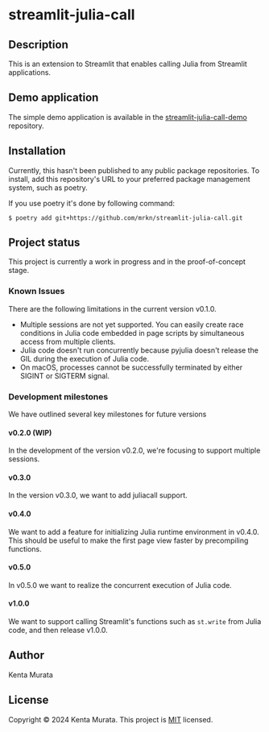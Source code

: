 # streamlit-julia-call

## Description

This is an extension to Streamlit that enables calling Julia from Streamlit applications.

## Demo application

The simple demo application is available in the [streamlit-julia-call-demo](https://github.com/mrkn/streamlit-julia-call-demo) repository.

## Installation

Currently, this hasn't been published to any public package repositories.
To install, add this repository's URL to your preferred package management system, such as poetry.

If you use poetry it's done by following command:

```
$ poetry add git+https://github.com/mrkn/streamlit-julia-call.git
```

## Project status

This project is currently a work in progress and in the proof-of-concept stage.

### Known Issues

There are the following limitations in the current version v0.1.0.

- Multiple sessions are not yet supported. You can easily create race conditions in Julia code embedded in page scripts by simultaneous access from multiple clients.
- Julia code doesn't run concurrently because pyjulia doesn't release the GIL during the execution of Julia code.
- On macOS, processes cannot be successfully terminated by either SIGINT or SIGTERM signal.

### Development milestones

We have outlined several key milestones for future versions

#### v0.2.0 (WIP)

In the development of the version v0.2.0, we're focusing to support multiple sessions.

#### v0.3.0

In the version v0.3.0, we want to add juliacall support.

#### v0.4.0

We want to add a feature for initializing Julia runtime environment in v0.4.0. This should be useful to make the first page view faster by precompiling functions.

#### v0.5.0

In v0.5.0 we want to realize the concurrent execution of Julia code.

#### v1.0.0

We want to support calling Streamlit's functions such as `st.write` from Julia code, and then release v1.0.0.

## Author

Kenta Murata

## License

Copyright &copy; 2024 Kenta Murata.
This project is [MIT](LICENSE.txt) licensed.
